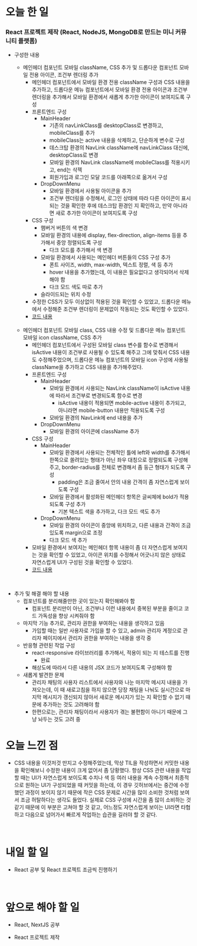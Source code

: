 # 오늘 한 일

### React 프로젝트 제작 (React, NodeJS, MongoDB로 만드는 미니 커뮤니티 플랫폼)

- 구성한 내용

  - 메인헤더 컴포넌트 모바일 className, CSS 추가 및 드롭다운 컴포넌트 모바일 전용 아이콘, 조건부 렌더링 추가
    - 메인헤더 컴포넌트에서 모바일 환경 전용 className 구성과 CSS 내용을 추가하고, 드롭다운 메뉴 컴포넌트에서 모바일 환경 전용 아이콘과 조건부 렌더링을 추가해서 모바일 환경에서 새롭게 추가한 아이콘이 보여지도록 구성
    - 프론트엔드 구성
      - MainHeader
        - 기존의 navLinkClass를 desktopClass로 변경하고, mobileClass를 추가
        - mobileClass는 active 내용을 삭제하고, 단순하게 변수로 구성
        - 데스크탑 환경의 NavLink className에 navLinkClass 대신에, desktopClass로 변경
        - 모바일 환경의 NavLink className에 mobileClass를 적용시키고, end는 삭젝
        - 회원가입과 로그인 모달 코드를 아래쪽으로 옮겨서 구성
      - DropDownMenu
        - 모바일 환경에서 사용될 아이콘을 추가
        - 조건부 렌더링을 수정해서, 로그인 상태에 따라 다른 아이콘이 표시되는 것을 확인한 후에 데스크탑 환경인 지 확인하고, 만약 아니라면 새로 추가한 아이콘이 보여지도록 구성
    - CSS 구성
      - 햄버거 버튼의 색 변경
      - 모바일 환경의 내용에 display, flex-direction, align-items 등을 추가해서 중앙 정렬되도록 구성
        - 다크 모드를 추가해서 색 변경
      - 모바일 환경에서 사용되는 메인헤더 버튼들의 CSS 구성 추가
        - 폰트 사이즈, width, max-width, 텍스트 정렬, 색 등 추가
        - hover 내용을 추가했는데, 이 내용은 필요없다고 생각되어서 삭제해야 함
        - 다크 모드 색도 따로 추가
      - 슬라이드되는 위치 수정
    - 수정한 CSS가 모두 이상없이 적용된 것을 확인할 수 있었고, 드롭다운 메뉴에서 수정해준 조건부 렌더링이 문제없이 작동되는 것도 확인할 수 있었다.
    - [코드 내용](https://github.com/jeongsangtae/mini-community-platform/commit/3f93a52cdbaf46a07beeaedf93ee0fc0f72dce18)

  <br />

  - 메인헤더 컴포넌트 모바일 class, CSS 내용 수정 및 드롭다운 메뉴 컴포넌트 모바일 icon className, CSS 추가
    - 메인헤더 컴포넌트에서 구성된 모바일 class 변수를 함수로 변경해서 isActive 내용이 조건부로 사용될 수 있도록 해주고 그에 맞춰서 CSS 내용도 수정해주었으며, 드롭다운 메뉴 컴포넌트의 모바일 icon 구성에 사용될 className을 추가하고 CSS 내용을 추가해주었다.
    - 프론트엔드 구성
      - MainHeader
        - 모바일 환경에서 사용되는 NavLink className이 isActive 내용에 따라서 조건부로 변경되도록 함수로 변경
          - isActive 내용이 적용되면 mobile-active 내용이 추가되고, 아니라면 mobile-button 내용만 적용되도록 구성
        - 모바일 환경의 NavLink에 end 내용을 추가
      - DropDownMenu
        - 모바일 환경의 아이콘에 className 추가
    - CSS 구성
      - MainHeader
        - 모바일 환경에서 사용되는 전체적인 틀에 left와 width를 추가해서 한쪽으로 쏠려있는 형태가 아닌 좌우 대칭으로 정렬되도록 구성해주고, border-radius를 전체로 변경해서 좀 둥근 형태가 되도록 구성
          - padding은 조금 줄여서 안의 내용 간격이 좀 자연스럽게 보이도록 구성
        - 모바일 환경에서 활성화된 메인헤더 항목은 글씨체에 bold가 적용되도록 구성 추가
          - 기본 텍스트 색을 추가하고, 다크 모드 색도 추가
      - DropDownMenu
        - 모바일 환경의 아이콘이 중앙에 위치하고, 다른 내용과 간격이 조금 있도록 margin으로 조정
        - 다크 모드 색 추가
    - 모바일 환경에서 보여지는 메인헤더 항목 내용이 좀 더 자연스럽게 보여지는 것을 확인할 수 있었고, 아이콘 위치를 수정해서 어긋나지 않은 상태로 자연스럽게 UI가 구성된 것을 확인할 수 있었다.
    - [코드 내용](https://github.com/jeongsangtae/mini-community-platform/commit/96b1f2d7e57875c09cb87c69176e5f76c1f81d65)

<br />

- 추가 및 해결 해야 할 내용
  - 컴포넌트를 분리해줄만한 곳이 있는지 확인해봐야 함
    - 컴포넌트 분리만이 아닌, 조건부나 이런 내용에서 중복된 부분을 줄이고 코드 가독성을 향상 시켜줘야 함
  - 마지막 기능 추가로, 관리자 권한을 부여하는 내용을 생각하고 있음
    - 가입할 때는 일반 사용자로 가입을 할 수 있고, admin 관리자 계정으로 관리자 페이지에서 관리자 권한을 부여하는 내용을 생각 중
  - 반응형 관련된 작업 구성
    - react-responsive 라이브러리를 추가해서, 적용이 되는 지 테스트를 진행
      - 완료
    - 해상도에 따라서 다른 내용의 JSX 코드가 보여지도록 구성해야 함
  - 새롭게 발견한 문제
    - 관리자 채팅의 사용자 리스트에서 사용자와 나눈 마지막 메시지 내용을 가져오는데, 이 때 새로고침을 하지 않으면 당장 채팅을 나눠도 실시간으로 마지막 메시지가 갱신되지 않아서 새로운 메시지가 있는 지 확인할 수 없기 때문에 추가하는 것도 고려해야 함
    - 한편으로는, 관리자 채팅이라서 사용자가 겪는 불편함이 아니기 때문에 그냥 놔두는 것도 고려 중

# 오늘 느낀 점

- CSS 내용을 이것저것 만지고 수정해주었는데, 막상 TIL을 작성하면서 커밋한 내용을 확인해보니 수정한 내용이 크게 없어서 좀 당황했다. 항상 CSS 관련 내용을 작업할 때는 UI가 자연스럽게 보이도록 수치나 색 등 여러 내용을 계속 수정해서 최종적으로 원하는 UI가 구성되었을 때 커밋을 하는데, 이 경우 깃허브에서는 중간에 수정했던 과정이 보이지 않기 때문에 작은 CSS 문제로 시간을 많이 소비한 것처럼 보여서 조금 허탈하다는 생각도 들었다. 실제로 CSS 구성에 시간을 좀 많이 소비하는 것 같기 때문에 이 부분은 고쳐야 할 것 같고, 어느정도 자연스럽게 보이는 UI라면 타협하고 다음으로 넘어가서 빠르게 작업하는 습관을 길러야 할 것 같다.

<br />

# 내일 할 일

- React 공부 및 React 프로젝트 조금씩 진행하기

<br />

# 앞으로 해야 할 일

- React, NextJS 공부

- React 프로젝트 제작
